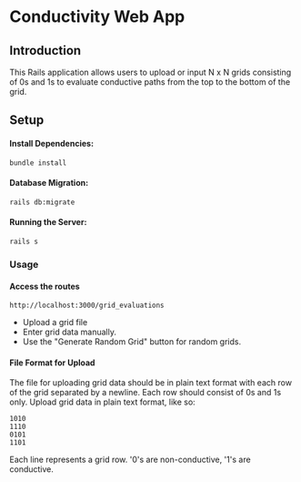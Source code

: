 # Conductivity Web App
## Introduction
This Rails application allows users to upload or input N x N grids consisting of 0s and 1s to evaluate conductive paths from the top to the bottom of the grid.

## Setup
#### Install Dependencies:
```
bundle install
```
#### Database Migration:
```
rails db:migrate
```

#### Running the Server:
```
rails s
```
### Usage
#### Access the routes
`http://localhost:3000/grid_evaluations`
- Upload a grid file 
- Enter grid data manually.
- Use the "Generate Random Grid" button for random grids.

#### File Format for Upload
The file for uploading grid data should be in plain text format with each row of the grid separated by a newline. Each row should consist of 0s and 1s only.
Upload grid data in plain text format, like so:
```
1010
1110
0101
1101
```
Each line represents a grid row. '0's are non-conductive, '1's are conductive.
